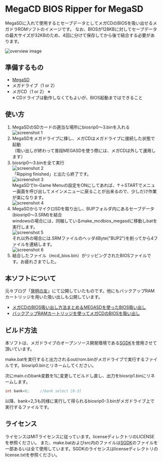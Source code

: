 # MegaCD BIOS Ripper for MegaSD
MegaSDに入れて使用するとセーブデータとしてメガCDのBIOSを吸い出せるメガドラROMソフトのイメージです。
なお、BIOSが128KBに対してセーブデータの最大サイズが32KBのため、4回に分けて保存してから後で結合する必要があります。

![overview image](screenshot/MEGASD_RIP.png)

## 準備するもの
- [MegaSD](https://terraonion.com/en/producto/megasd/)
- メガドライブ（1 or 2）
- メガCD（1 or 2） ※<br>
※ CDドライブは動作しなくてもよいが、BIOS起動まではできること

## 使い方
1. MegaSDのSDカードの適当な場所にbiosrip0～3.binを入れる<br>
![screenshot 1](screenshot/MCDBIOS_MEGASD1.png)<br>
2. MegaSDをメガドライブに挿し、メガCDはメガドライブに接続した状態で起動<br>
（吸い出しが終わって普段MEGASDを使う際には、メガCDは外して運用します）<br>
3. biosrip0～3.binを全て実行<br>
![screenshot 2](screenshot/MCDBIOS_MEGASD2.jpg)<br>
「Ripping finished」と出たら終了です。<br>
![screenshot 3](screenshot/MCDBIOS_MEGASD3.png)<br>
MegaSDでIn-Game Menuの設定をONにしてあれば、↑＋STARTでメニュー画面を呼び出してメインメニューに戻ることが出来るので、少しだけ作業が楽になります。<br>
![screenshot 4](screenshot/MCDBIOS_MEGASD4.jpg)<br>
4. MegaSDからマイクロSDを取り出し、BUPフォルダ内にあるセーブデータ(biosrip0～3.SRM)を結合<br>
windowsの場合には、同梱しているmake_mcdbios_megasdに移動しbatを実行します。<br>
![screenshot 5](screenshot/MCDBIOS_MEGASD5.png)<br>
それ以外の場合には.SRMファイルのヘッダ4Byte("BUP2")を削ってから4ファイルを連結します。<br>
![screenshot 6](screenshot/MCDBIOS_MEGASD6.png)<br>
5. 結合したファイル（mcd_bios.bin）がリッピングされたBIOSファイルです。お疲れさまでした。<br>

## 本ソフトについて
元々ブログ「[発明の友](http://blog.livedoor.jp/scrap_a/)」にて公開していたものです。他にもバックアップRAMカートリッジを用いた吸い出しも公開しています。

- [メガCDのBIOS吸い出し方法まとめ＆MEGASDを使ったBIOS吸い出し](http://blog.livedoor.jp/scrap_a/archives/28094899.html)
- [バックアップRAMカートリッジを使ってメガCDのBIOSを吸い出し](http://blog.livedoor.jp/scrap_a/archives/24228164.html)

## ビルド方法
本ソフトは、メガドライブのオープンソース開発環境である[SGDK](https://github.com/Stephane-D/SGDK)を使用させて頂いています。

make.batを実行すると出力されるout/rom.binがメガドライブで実行するファイルです。biosrip0.binとリネームしてください。

次にmain.cのbank変数を1に変更してビルドし直し、出力をbiosrip1.binにリネームします。
```c
int bank=0;     //bank select [0-3]
``` 

以降、bank=2,3も同様に実行して得られるbiosrip0-3.binがメガドライブ上で実行するファイルです。

## ライセンス
ライセンスはMITライセンスに従っています。licenseディレクトリのLICENSEを参照ください。
また、make.batおよびsrc内のファイルは[SGDK](https://github.com/Stephane-D/SGDK)のファイルを一部あるいは全て使用しています。SGDKのライセンスはlicenseディレクトリのlicense.txtを参照ください。
